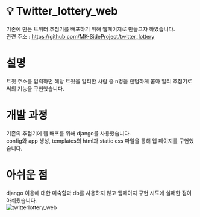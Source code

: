# 💡 Twitter_lottery_web
기존에 만든 트위터 추첨기를 배포하기 위해 웹페이지로 만들고자 하였습니다.<br>
관련 주소 : https://github.com/MK-SideProject/twitter_lottery

# 설명
트윗 주소를 입력하면 해당 트윗을 알티한 사람 중 n명을 랜덤하게 뽑아 알티 추첨기로써의 기능을 구현했습니다.

# 개발 과정
기존의 추첨기에 웹 배포를 위해 django를 사용했습니다.<br> config와 app 생성, templates의 html과 static css 파일을 통해 웹 페이지를 구현했습니다.

# 아쉬운 점
django 이용에 대한 미숙함과 db를 사용하지 않고 웹페이지 구현 시도에 실패한 점이 아쉬웠습니다.<br>
![twitterlottery_web](https://user-images.githubusercontent.com/71076450/136339041-4550ef9c-441d-4da9-a589-d6d1c385f7ce.JPG)
